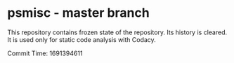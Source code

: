 # psmisc - master branch

This repository contains frozen state of the repository.
Its history is cleared. It is used only for static code
analysis with Codacy.

Commit Time: 1691394611